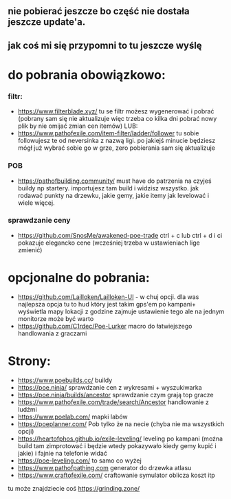 ## nie pobierać jeszcze bo część nie dostała jeszcze update'a.
## jak coś mi się przypomni to tu jeszcze wyślę
# do pobrania obowiązkowo:
### filtr:
- https://www.filterblade.xyz/
tu se filtr możesz wygenerować i pobrać (pobrany sam się nie aktualizuje więc trzeba co kilka dni pobrać nowy plik by nie omijać zmian cen itemów)
LUB:
- https://www.pathofexile.com/item-filter/ladder/follower
tu sobie followujesz te od neversinka z nazwą ligi. po jakiejś minucie będziesz mógł już wybrać sobie go w grze, zero pobierania sam się aktualizuje
### POB
- https://pathofbuilding.community/
must have do patrzenia na czyjeś buildy np startery. importujesz tam build i widzisz wszystko. jak rodawać punkty na drzewku, jakie gemy, jakie itemy jak levelować i wiele więcej.
### sprawdzanie ceny
- https://github.com/SnosMe/awakened-poe-trade ctrl + c lub ctrl + d i ci pokazuje elegancko cene (wcześniej trzeba w ustawieniach lige zmienić)
# opcjonalne do pobrania:
- https://github.com/Lailloken/Lailloken-UI - w chuj opcji. dla was najlepsza opcja tu to hud który jest takim gps'em po kampani+ wyświetla mapy lokacji
z godzine zajmuje ustawienie tego ale na jednym monitorze może być warto
- https://github.com/C1rdec/Poe-Lurker macro do łatwiejszego handlowania z graczami
# Strony:
- https://www.poebuilds.cc/ buildy
- https://poe.ninja/ sprawdzanie cen z wykresami + wyszukiwarka
- https://poe.ninja/builds/ancestor sprawdzanie czym grają top gracze
- https://www.pathofexile.com/trade/search/Ancestor handlowanie z ludźmi
- https://www.poelab.com/ mapki labów
- https://poeplanner.com/ Pob tylko że na necie (chyba nie ma wszystkich opcji)
- https://heartofphos.github.io/exile-leveling/ leveling po kampani (można build tam zimprotować i będzie wtedy pokazywało kiedy gemy kupić i jakie) i fajnie na telefonie widać
- https://poe-leveling.com/ to samo co wyżej
- https://www.pathofpathing.com generator do drzewka atlasu
- https://www.craftofexile.com/ craftowanie symulator oblicza koszt itp

tu może znajdziecie coś https://grinding.zone/
